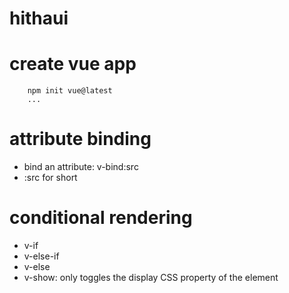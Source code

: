 # hithaui

# create vue app

```
    npm init vue@latest
    ...
```

# attribute binding

- bind an attribute: v-bind:src
- :src for short

# conditional rendering

- v-if
- v-else-if
- v-else
- v-show: only toggles the display CSS property of the element